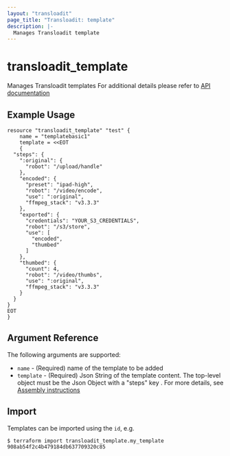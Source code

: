 ```yaml
---
layout: "transloadit"
page_title: "Transloadit: template"
description: |-
  Manages Transloadit template
---
```


# transloadit_template

Manages Transloadit templates
For additional details please refer to [API documentation](https://transloadit.com/docs/)

## Example Usage

```hcl
resource "transloadit_template" "test" {
	name = "templatebasic1"
	template = <<EOT
    {
  "steps": {
    ":original": {
      "robot": "/upload/handle"
    },
    "encoded": {
      "preset": "ipad-high",
      "robot": "/video/encode",
      "use": ":original",
      "ffmpeg_stack": "v3.3.3"
    },
    "exported": {
      "credentials": "YOUR_S3_CREDENTIALS",
      "robot": "/s3/store",
      "use": [
        "encoded",
        "thumbed"
      ]
    },
    "thumbed": {
      "count": 4,
      "robot": "/video/thumbs",
      "use": ":original",
      "ffmpeg_stack": "v3.3.3"
    }
  }
}
EOT
}
```

## Argument Reference

The following arguments are supported:

- `name` - (Required) name of the template to be added
- `template` - (Required) Json String of the template content. The top-level object must be the Json Object with a "steps" key . For more details, see [Assembly instructions](https://transloadit.com/docs/#assembly-instructions)

## Import

Templates can be imported using the `id`, e.g.

```
$ terraform import transloadit_template.my_template 908ab54f2c4b479184db637709320c85
```

